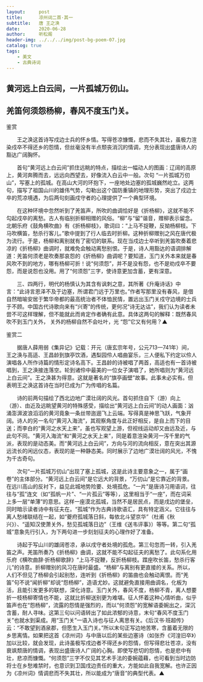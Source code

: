 ```yaml
---
layout:     post
title:      凉州词二首·其一
subtitle:   唐 王之涣
date:       2020-06-28
author:     听松阁
header-img: ../../../img/post-bg-poem-07.jpg
catalog: true
tags:
    - 美文
    - 古典诗词
---
```


## 黄河远上白云间，一片孤城万仞山。

## 羌笛何须怨杨柳，春风不度玉门关。





鉴赏



　　王之涣这首诗写戍边士兵的怀乡情。写得苍凉慷慨，悲而不失其壮，虽极力渲染戍卒不得还乡的怨情，但丝毫没有半点颓丧消沉的情调，充分表现出盛唐诗人的豁达广阔胸怀。



　　首句“黄河远上白云间”抓住远眺的特点，描绘出一幅动人的图画：辽阔的高原上，黄河奔腾而去，远远向西望去，好像流入白云中一般。次句 “一片孤城万仞山”，写塞上的孤城。在高山大河的环抱下，一座地处边塞的孤城巍然屹立。这两句，描写了祖国山川的雄伟气势，勾勒出这个国防重镇的地理形势，突出了戍边士卒的荒凉境遇，为后两句刻画戍守者的心理提供了一个典型环境。



　　在这种环境中忽然听到了羌笛声，所吹的曲调恰好是《折杨柳》，这就不能不勾起戍卒的离愁。古人有临别折柳相赠的风俗。“柳”与“留”谐音，赠柳表示留念。北朝乐府《鼓角横吹曲》有《折杨柳枝》，歌词曰：“上马不捉鞭，反拗杨柳枝。下马吹横笛，愁杀行客儿。”歌中提到了行人临去时折柳。这种折柳赠别之风在唐代极为流行。于是，杨柳和离别就有了密切的联系。现在当戍边士卒听到羌笛吹奏着悲凉的《折杨柳》曲调时，就难免会触动离愁别恨。于是，诗人用豁达的语调排解道：羌笛何须老是吹奏那哀怨的《折杨柳》曲调呢？要知道，玉门关外本来就是春风吹不到的地方，哪有杨柳可折！说“何须怨”，并不是没有怨，也不是劝戍卒不要怨，而是说怨也没用。用了“何须怨”三字，使诗意更加含蓄，更有深意。



　　三、四两行，明代的杨慎认为其含有讽刺之意，其所著《升庵诗话》中言：“此诗言恩泽不及于边塞，所谓君门远于万里也。”作者写那里没有春风，是借自然暗喻安居于繁华帝都的最高统治者不体恤民情，置远出玉门关戍守边境的士兵于不顾。中国古代诗歌向来有“兴寄”的传统，更何况“诗无达诂”，我们认为读者未尝不可这样理解，但不能就此而肯定作者确有此意。具体这两句的解释：既然春风吹不到玉门关外， 关外的杨柳自然不会吐叶，光 “怨”它又有何用？▲





鉴赏二



　　据唐人薛用弱《集异记》记载：开元（唐玄宗年号，公元713—741年）间，王之涣与高适、王昌龄到旗亭饮酒，遇梨园伶人唱曲宴乐，三人便私下约定以伶人演唱各人所作诗篇的情形定诗名高下。王昌龄的诗被唱了两首，高适也有一首诗被唱到，王之涣接连落空。轮到诸伶中最美的一位女子演唱了，她所唱则为“黄河远上白云间”。王之涣甚为得意。这就是著名的“旗亭画壁”故事。此事未必实有。但表明王之涣这首诗在当时已成为广为传唱的名篇。



　　诗的前两句描绘了西北边地广漠壮阔的风光。首句抓住自下（游）向上（游）、由近及远眺望黄河的特殊感受，描绘出“黄河远上白云间”的动人画面：汹涌澎湃波浪滔滔的黄河竟象一条丝带迤逦飞上云端。写得真是神思飞跃，气象开阔。诗人的另一名句“黄河入海流”，其观察角度与此正好相反，是自上而下的目送；而李白的“黄河之水天上来”，虽也写观望上游，但视线运动却又由远及近，与此句不同。“黄河入海流”和“黄河之水天上来”，同是着意渲染黄河一泻千里的气派，表现的是动态美。而“黄河远上白云间”，方向与河的流向相反，意在突出其源远流长的闲远仪态，表现的是一种静态美。同时展示了边地广漠壮阔的风光，不愧为千古奇句。



　　次句“一片孤城万仞山”出现了塞上孤城，这是此诗主要意象之一，属于“画卷”的主体部分。“黄河远上白云间”是它远大的背景，“万仞山”是它靠近的背景。在远川高山的反衬下，益见此城地势险要、处境孤危。“一片”是唐诗习用语词，往往与“孤”连文（如“孤帆一片”、“一片孤云”等等），这里相当于“一座”，而在词采上多一层“单薄”的意思。这样一座漠北孤城，当然不是居民点，而是戌边的堡垒，同时暗示读者诗中有征夫在。“孤城”作为古典诗歌语汇，具有特定涵义。它往往与离人愁绪联结在一起，如“夔府孤城落日斜，每依北斗望京华”（杜甫《秋兴》）、“遥知汉使萧关外，愁见孤城落日边”（王维《送韦评事》）等等。第二句“孤城”意象先行引入，为下两句进一步刻划征夫的心理作好了准备。



　　诗起于写山川的雄阔苍凉，承以戌守者处境的孤危。第三句忽而一转，引入羌笛之声。羌笛所奏乃《折杨柳》曲调，这就不能不勾起征夫的离愁了。此句系化用乐府《横吹曲辞·折杨柳歌辞》“上马不捉鞭，反折杨柳枝。蹀座吹长笛，愁杀行客儿”的诗意。折柳赠别的风习在唐时最盛。“杨柳”与离别有更直接的关系。所以，人们不但见了杨柳会引起别愁，连听到《折杨柳》的笛曲也会触动离恨。而“羌笛”句不说“闻折柳”却说“怨杨柳”，造语尤妙。这就避免直接用曲调名，化板为活，且能引发更多的联想，深化诗意。玉门关外，春风不度，杨柳不青，离人想要折一枝杨柳寄情也不能，这就比折柳送别更为难堪。征人怀着这种心情听曲，似乎笛声也在“怨杨柳”，流露的怨情是强烈的，而以“何须怨”的宽解语委婉出之，深沉含蓄，耐人寻味。这第三句以问语转出了如此浓郁的诗意，末句“春风不度玉门关”也就水到渠成。用“玉门关”一语入诗也与征人离思有关。《后汉书·班超传》云：“不敢望到酒泉郡，但愿生入玉门关。”所以末句正写边地苦寒，含蓄着无限的乡思离情。如果把这首《凉州词》与中唐以后的某些边塞诗（如张乔《河湟旧卒》）加以比较，就会发现，此诗虽极写戌边者不得还乡的怨情，但写得悲壮苍凉，没有衰飒颓唐的情调，表现出盛唐诗人广阔的心胸。即使写悲切的怨情，也是悲中有壮，悲凉而慷慨。“何须怨”三字不仅见其艺术手法的委婉蕴藉，也可看到当时边防将士在乡愁难禁时，也意识到卫国戌边责任的重大，方能如此自我宽解。也许正因为《凉州词》情调悲而不失其壮，所以能成为“唐音”的典型代表。▲
